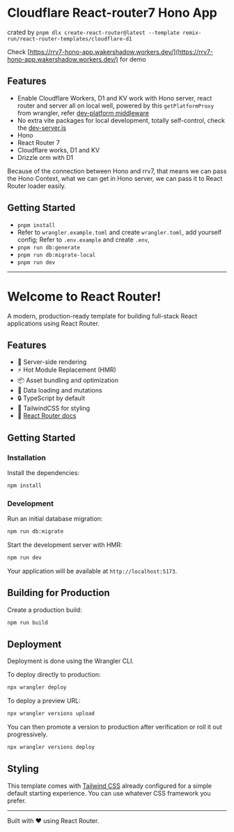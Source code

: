 # Cloudflare React-router7 Hono App

crated by `pnpm dlx create-react-router@latest --template remix-run/react-router-templates/cloudflare-d1`

Check [https://rrv7-hono-app.wakershadow.workers.dev/](https://rrv7-hono-app.wakershadow.workers.dev/) for demo

## Features

- Enable Cloudflare Workers, D1 and KV work with Hono server, react router and server all on local well, powered by this `getPlatformProxy` from wrangler, refer [dev-platform middleware](./server/middleware/dev-platform.ts)
- No extra vite packages for local development, totally self-control, check the [dev-server.js](./dev-server.js)
- Hono
- React Router 7
- Cloudflare works, D1 and KV
- Drizzle orm with D1

Because of the connection between Hono and rrv7, that means we can pass the Hono Context,
what we can get in Hono server, we can pass it to React Router loader easily.

## Getting Started

- `pnpm install`
- Refer to `wrangler.example.toml` and create `wrangler.toml`, add yourself config; Refer to `.env.example` and create `.env`,
- `pnpm run db:generate`
- `pnpm run db:migrate-local`
- `pnpm run dev`

---

# Welcome to React Router!

A modern, production-ready template for building full-stack React applications using React Router.

## Features

- 🚀 Server-side rendering
- ⚡️ Hot Module Replacement (HMR)
- 📦 Asset bundling and optimization
- 🔄 Data loading and mutations
- 🔒 TypeScript by default
- 🎉 TailwindCSS for styling
- 📖 [React Router docs](https://reactrouter.com/)

## Getting Started

### Installation

Install the dependencies:

```bash
npm install
```

### Development

Run an initial database migration:

```bash
npm run db:migrate
```

Start the development server with HMR:

```bash
npm run dev
```

Your application will be available at `http://localhost:5173`.

## Building for Production

Create a production build:

```bash
npm run build
```

## Deployment

Deployment is done using the Wrangler CLI.

To deploy directly to production:

```sh
npx wrangler deploy
```

To deploy a preview URL:

```sh
npx wrangler versions upload
```

You can then promote a version to production after verification or roll it out progressively.

```sh
npx wrangler versions deploy
```

## Styling

This template comes with [Tailwind CSS](https://tailwindcss.com/) already configured for a simple default starting experience. You can use whatever CSS framework you prefer.

---

Built with ❤️ using React Router.
